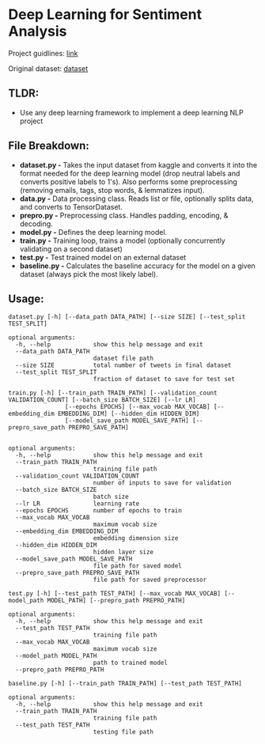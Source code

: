 # Deep Learning for Sentiment Analysis
Project guidlines: [link](http://faculty.cooper.edu/sable2/courses/spring2021/ece467/NLP_Spring21_PS3.docx)

Original dataset: [dataset](https://www.kaggle.com/kazanova/sentiment140)

## TLDR:
* Use any deep learning framework to implement a deep learning NLP project

## File Breakdown:
* **dataset.py -** Takes the input dataset from kaggle and converts it into the format needed for the deep learning model (drop neutral labels and converts positive labels to 1's). 
  Also performs some preprocessing (removing emails, tags, stop words, & lemmatizes input). 
* **data.py -** Data processing class. Reads list or file, optionally splits data, and converts to TensorDataset. 
* **prepro.py -** Preprocessing class. Handles padding, encoding, & decoding. 
* **model.py -** Defines the deep learning model. 
* **train.py -** Training loop, trains a model (optionally concurrently validating on a second dataset)
* **test.py -** Test trained model on an external dataset
* **baseline.py -** Calculates the baseline accuracy for the model on a given dataset (always pick the most likely label). 

## Usage:
```
dataset.py [-h] [--data_path DATA_PATH] [--size SIZE] [--test_split TEST_SPLIT]

optional arguments:
  -h, --help            show this help message and exit
  --data_path DATA_PATH
                        dataset file path
  --size SIZE           total number of tweets in final dataset
  --test_split TEST_SPLIT
                        fraction of dataset to save for test set

```
```
train.py [-h] [--train_path TRAIN_PATH] [--validation_count VALIDATION_COUNT] [--batch_size BATCH_SIZE] [--lr LR] 
                [--epochs EPOCHS] [--max_vocab MAX_VOCAB] [--embedding_dim EMBEDDING_DIM] [--hidden_dim HIDDEN_DIM]
                [--model_save_path MODEL_SAVE_PATH] [--prepro_save_path PREPRO_SAVE_PATH]


optional arguments:
  -h, --help            show this help message and exit
  --train_path TRAIN_PATH
                        training file path
  --validation_count VALIDATION_COUNT
                        number of inputs to save for validation
  --batch_size BATCH_SIZE
                        batch size
  --lr LR               learning rate
  --epochs EPOCHS       number of epochs to train
  --max_vocab MAX_VOCAB
                        maximum vocab size
  --embedding_dim EMBEDDING_DIM
                        embedding dimension size
  --hidden_dim HIDDEN_DIM
                        hidden layer size
  --model_save_path MODEL_SAVE_PATH
                        file path for saved model
  --prepro_save_path PREPRO_SAVE_PATH
                        file path for saved preprocessor
```
```
test.py [-h] [--test_path TEST_PATH] [--max_vocab MAX_VOCAB] [--model_path MODEL_PATH] [--prepro_path PREPRO_PATH]

optional arguments:
  -h, --help            show this help message and exit
  --test_path TEST_PATH
                        training file path
  --max_vocab MAX_VOCAB
                        maximum vocab size
  --model_path MODEL_PATH
                        path to trained model
  --prepro_path PREPRO_PATH

```
```
baseline.py [-h] [--train_path TRAIN_PATH] [--test_path TEST_PATH]

optional arguments:
  -h, --help            show this help message and exit
  --train_path TRAIN_PATH
                        training file path
  --test_path TEST_PATH
                        testing file path

```
